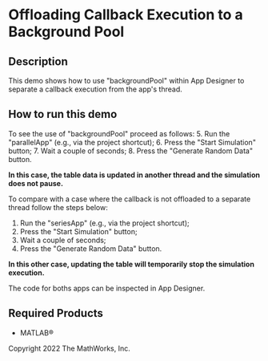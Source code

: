 # Offloading Callback Execution to a Background Pool

## Description
This demo shows how to use "backgroundPool" within App Designer to separate a callback execution from the app's thread.

## How to run this demo
To see the use of "backgroundPool" proceed as follows:
5. Run the "parallelApp" (e.g., via the project shortcut);
6. Press the "Start Simulation" button;
7. Wait a couple of seconds;
8. Press the "Generate Random Data" button.

**In this case, the table data is updated in another thread and the simulation does not pause.**

To compare with a case where the callback is not offloaded to a separate thread follow the steps below:
1. Run the "seriesApp" (e.g., via the project shortcut);
2. Press the "Start Simulation" button;
3. Wait a couple of seconds;
4. Press the "Generate Random Data" button.

**In this other case, updating the table will temporarily stop the simulation execution.**

The code for boths apps can be inspected in App Designer.

## Required Products
* MATLAB®

Copyright 2022 The MathWorks, Inc.

